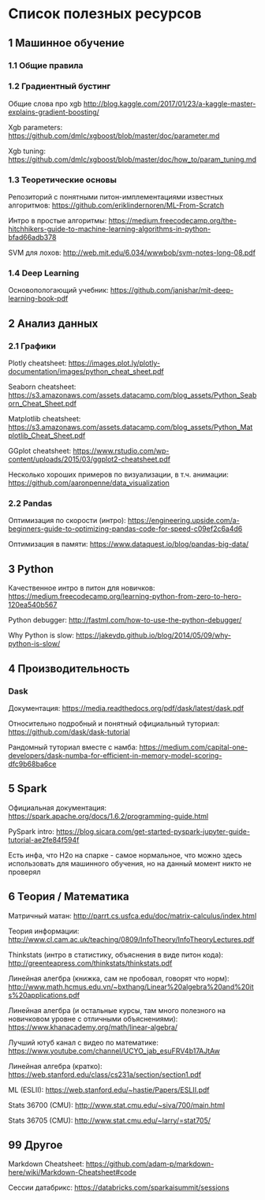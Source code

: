 # Список полезных ресурсов

## 1 Машинное обучение

### 1.1 Общие правила

### 1.2 Градиентный бустинг
Общие слова про xgb http://blog.kaggle.com/2017/01/23/a-kaggle-master-explains-gradient-boosting/

Xgb parameters: https://github.com/dmlc/xgboost/blob/master/doc/parameter.md

Xgb tuning: https://github.com/dmlc/xgboost/blob/master/doc/how_to/param_tuning.md 

### 1.3 Теоретические основы

Репозиторий с понятными питон-имплементациями известных алгоритмов: https://github.com/eriklindernoren/ML-From-Scratch

Интро в простые алгоритмы: https://medium.freecodecamp.org/the-hitchhikers-guide-to-machine-learning-algorithms-in-python-bfad66adb378

SVM для лохов: http://web.mit.edu/6.034/wwwbob/svm-notes-long-08.pdf

### 1.4 Deep Learning

Основопологающий учебник: https://github.com/janishar/mit-deep-learning-book-pdf

## 2 Анализ данных

### 2.1 Графики
Plotly cheatsheet: https://images.plot.ly/plotly-documentation/images/python_cheat_sheet.pdf

Seaborn cheatsheet: https://s3.amazonaws.com/assets.datacamp.com/blog_assets/Python_Seaborn_Cheat_Sheet.pdf

Matplotlib cheatsheet: https://s3.amazonaws.com/assets.datacamp.com/blog_assets/Python_Matplotlib_Cheat_Sheet.pdf

GGplot cheatsheet: https://www.rstudio.com/wp-content/uploads/2015/03/ggplot2-cheatsheet.pdf

Несколько хороших примеров по визуализации, в т.ч. анимации: https://github.com/aaronpenne/data_visualization

### 2.2 Pandas

Оптимизация по скорости (интро): https://engineering.upside.com/a-beginners-guide-to-optimizing-pandas-code-for-speed-c09ef2c6a4d6

Оптимизация в памяти: https://www.dataquest.io/blog/pandas-big-data/

## 3 Python

Качественное интро в питон для новичков: https://medium.freecodecamp.org/learning-python-from-zero-to-hero-120ea540b567

Python debugger: http://fastml.com/how-to-use-the-python-debugger/

Why Python is slow: https://jakevdp.github.io/blog/2014/05/09/why-python-is-slow/

## 4 Производительность

### Dask

Документация: https://media.readthedocs.org/pdf/dask/latest/dask.pdf

Относительно подробный и понятный официальный туториал: https://github.com/dask/dask-tutorial

Рандомный туториал вместе с намба: https://medium.com/capital-one-developers/dask-numba-for-efficient-in-memory-model-scoring-dfc9b68ba6ce

## 5 Spark

Официальная документация: https://spark.apache.org/docs/1.6.2/programming-guide.html

PySpark intro: https://blog.sicara.com/get-started-pyspark-jupyter-guide-tutorial-ae2fe84f594f

Есть инфа, что H2o на спарке - самое нормальное, что можно здесь использовать для машинного обучения, но на данный момент никто не проверял

## 6 Теория / Математика

Матричный матан: http://parrt.cs.usfca.edu/doc/matrix-calculus/index.html

Теория информации: http://www.cl.cam.ac.uk/teaching/0809/InfoTheory/InfoTheoryLectures.pdf

Thinkstats (интро в статистику, объяснения в виде питон кода): http://greenteapress.com/thinkstats/thinkstats.pdf

Линейная алегбра (книжка, сам не пробовал, говорят что норм): http://www.math.hcmus.edu.vn/~bxthang/Linear%20algebra%20and%20its%20applications.pdf

Линейная алегбра (и остальные курсы, там много полезного на новичковом уровне с отличными объяснениями): https://www.khanacademy.org/math/linear-algebra/

Лучший ютуб канал с видео по математике: https://www.youtube.com/channel/UCYO_jab_esuFRV4b17AJtAw

Линейная алгебра (кратко): https://web.stanford.edu/class/cs231a/section/section1.pdf

ML (ESLII): https://web.stanford.edu/~hastie/Papers/ESLII.pdf

Stats 36700 (CMU): http://www.stat.cmu.edu/~siva/700/main.html

Stats 36705 (CMU): http://www.stat.cmu.edu/~larry/=stat705/

## 99 Другое

Markdown Cheatsheet: https://github.com/adam-p/markdown-here/wiki/Markdown-Cheatsheet#code

Сессии датабрикс: https://databricks.com/sparkaisummit/sessions